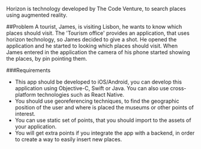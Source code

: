 Horizon is technology developed by The Code Venture, to search places using augmented reality.

##Problem
A tourist, James, is visiting Lisbon, he wants to know which places should visit. The 'Tourism office' provides an application, that uses horizon technology, so James decided to give a shot.
He opened the application and he started to looking which places should visit. When James entered in the application the camera of his phone started showing the places, by pin pointing them.

###Requirements
- This app should be developed to iOS/Android, you can develop this application using Objective-C, Swift or Java. You can also use cross-platform technologies such as React Native.
- You should use georeferencing techniques, to find the geographic position of the user and where is placed the museums or other points of interest.
- You can use static set of points, that you should import to the assets of your application.
- You will get extra points if you integrate the app with a backend, in order to create a way to easily insert new places. 
